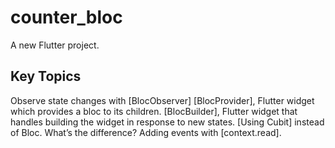 # counter_bloc

A new Flutter project.

## Key Topics

Observe state changes with [BlocObserver]
[BlocProvider], Flutter widget which provides a bloc to its children.
[BlocBuilder], Flutter widget that handles building the widget in response to new states.
[Using Cubit] instead of Bloc. What’s the difference?
Adding events with [context.read].
